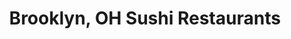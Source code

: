 ---
layout: city
title: Brooklyn, OH Sushi Restaurants
permalink: /ohio/brooklyn/
stateAbbr: OH
stateName: Ohio
cityName: Brooklyn
---